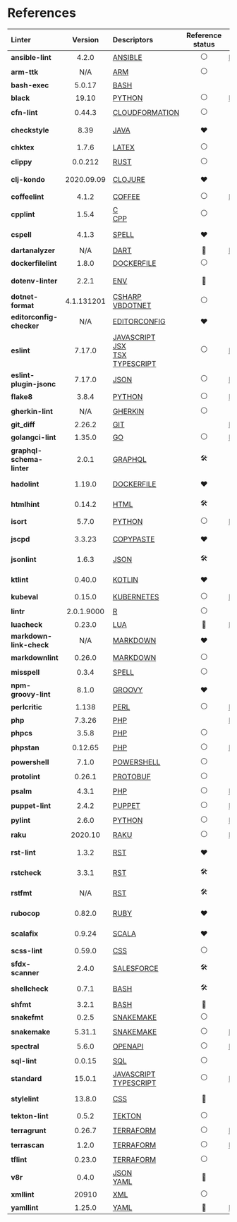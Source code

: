 <!-- This file has been automatically generated by build.py (generate_documentation_all_linters method) -->
<!-- markdownlint-disable -->

# References

| Linter | Version | Descriptors | Reference status | URL |
| :----  | :-----: | :---------  | :--------------: | :-: |
| **ansible-lint** | 4.2.0 | [ANSIBLE](descriptors/ansible_ansible_lint.md) | :white_circle: | [Repository](https://github.com/ansible/ansible-lint){target=_blank} |
| **arm-ttk** | N/A | [ARM](descriptors/arm_arm_ttk.md) | :white_circle: | [Web Site](https://github.com/Azure/arm-ttk){target=_blank} |
| **bash-exec** | 5.0.17 | [BASH](descriptors/bash_bash_exec.md) | <!-- --> | [Web Site](https://tiswww.case.edu/php/chet/bash/bashtop.html){target=_blank} |
| **black** | 19.10 | [PYTHON](descriptors/python_black.md) | :white_circle: | [Repository](https://github.com/psf/black){target=_blank} |
| **cfn-lint** | 0.44.3 | [CLOUDFORMATION](descriptors/cloudformation_cfn_lint.md) | :white_circle: | [Web Site](https://github.com/martysweet/cfn-lint){target=_blank} |
| **checkstyle** | 8.39 | [JAVA](descriptors/java_checkstyle.md) | :heart: | [Mega-Linter reference](https://checkstyle.sourceforge.io/index.html#Related_Tools_Active_Tools){target=_blank} |
| **chktex** | 1.7.6 | [LATEX](descriptors/latex_chktex.md) | :white_circle: | [Web Site](https://www.nongnu.org/chktex){target=_blank} |
| **clippy** | 0.0.212 | [RUST](descriptors/rust_clippy.md) | :white_circle: | [Web Site](https://github.com/rust-lang/rust-clippy){target=_blank} |
| **clj-kondo** | 2020.09.09 | [CLOJURE](descriptors/clojure_clj_kondo.md) | :heart: | [Mega-Linter reference](https://github.com/borkdude/clj-kondo/blob/master/doc/ci-integration.md#github){target=_blank} |
| **coffeelint** | 4.1.2 | [COFFEE](descriptors/coffee_coffeelint.md) | :white_circle: | [Repository](https://github.com/clutchski/coffeelint){target=_blank} |
| **cpplint** | 1.5.4 | [C](descriptors/c_cpplint.md)<br/> [CPP](descriptors/cpp_cpplint.md) | :white_circle: | [Web Site](https://github.com/cpplint/cpplint){target=_blank} |
| **cspell** | 4.1.3 | [SPELL](descriptors/spell_cspell.md) | :heart: | [Mega-Linter reference](https://github.com/streetsidesoftware/cspell/tree/master/packages/cspell#mega-linter){target=_blank} |
| **dartanalyzer** | N/A | [DART](descriptors/dart_dartanalyzer.md) | :no_entry_sign: | [Repository](https://github.com/dart-lang/sdk){target=_blank} |
| **dockerfilelint** | 1.8.0 | [DOCKERFILE](descriptors/dockerfile_dockerfilelint.md) | :white_circle: | [Web Site](https://github.com/replicatedhq/dockerfilelint){target=_blank} |
| **dotenv-linter** | 2.2.1 | [ENV](descriptors/env_dotenv_linter.md) | :love_letter: | [Pull Request](https://github.com/dotenv-linter/dotenv-linter.github.io/pull/24#ok){target=_blank} |
| **dotnet-format** | 4.1.131201 | [CSHARP](descriptors/csharp_dotnet_format.md)<br/> [VBDOTNET](descriptors/vbdotnet_dotnet_format.md) | :white_circle: | [Web Site](https://github.com/dotnet/format){target=_blank} |
| **editorconfig-checker** | N/A | [EDITORCONFIG](descriptors/editorconfig_editorconfig_checker.md) | :heart: | [Mega-Linter reference](https://github.com/editorconfig-checker/editorconfig-checker#mega-linter){target=_blank} |
| **eslint** | 7.17.0 | [JAVASCRIPT](descriptors/javascript_eslint.md)<br/> [JSX](descriptors/jsx_eslint.md)<br/> [TSX](descriptors/tsx_eslint.md)<br/> [TYPESCRIPT](descriptors/typescript_eslint.md) | :white_circle: | [Repository](https://github.com/eslint/eslint){target=_blank} |
| **eslint-plugin-jsonc** | 7.17.0 | [JSON](descriptors/json_eslint_plugin_jsonc.md) | :white_circle: | [Repository](https://github.com/ota-meshi/eslint-plugin-jsonc){target=_blank} |
| **flake8** | 3.8.4 | [PYTHON](descriptors/python_flake8.md) | :white_circle: | [Repository](https://github.com/PyCQA/flake8){target=_blank} |
| **gherkin-lint** | N/A | [GHERKIN](descriptors/gherkin_gherkin_lint.md) | :white_circle: | [Web Site](https://github.com/vsiakka/gherkin-lint){target=_blank} |
| **git_diff** | 2.26.2 | [GIT](descriptors/git_git_diff.md) | <!-- --> | [Repository](https://github.com/git/git){target=_blank} |
| **golangci-lint** | 1.35.0 | [GO](descriptors/go_golangci_lint.md) | :white_circle: | [Repository](https://github.com/golangci/golangci-lint){target=_blank} |
| **graphql-schema-linter** | 2.0.1 | [GRAPHQL](descriptors/graphql_graphql_schema_linter.md) | :hammer_and_wrench: | [Pull Request](https://github.com/cjoudrey/graphql-schema-linter/pull/272){target=_blank} |
| **hadolint** | 1.19.0 | [DOCKERFILE](descriptors/dockerfile_hadolint.md) | :heart: | [Mega-Linter reference](https://github.com/hadolint/hadolint/blob/master/docs/INTEGRATION.md#mega-linter){target=_blank} |
| **htmlhint** | 0.14.2 | [HTML](descriptors/html_htmlhint.md) | :hammer_and_wrench: | [Pull Request](https://github.com/htmlhint/HTMLHint/pull/579/files){target=_blank} |
| **isort** | 5.7.0 | [PYTHON](descriptors/python_isort.md) | :white_circle: | [Repository](https://github.com/PyCQA/isort){target=_blank} |
| **jscpd** | 3.3.23 | [COPYPASTE](descriptors/copypaste_jscpd.md) | :heart: | [Mega-Linter reference](https://github.com/kucherenko/jscpd#who-uses-jscpd){target=_blank} |
| **jsonlint** | 1.6.3 | [JSON](descriptors/json_jsonlint.md) | :hammer_and_wrench: | [Pull Request](https://github.com/zaach/jsonlint/pull/127){target=_blank} |
| **ktlint** | 0.40.0 | [KOTLIN](descriptors/kotlin_ktlint.md) | :heart: | [Mega-Linter reference](https://github.com/pinterest/ktlint#-with-continuous-integration){target=_blank} |
| **kubeval** | 0.15.0 | [KUBERNETES](descriptors/kubernetes_kubeval.md) | :white_circle: | [Repository](https://github.com/instrumenta/kubeval){target=_blank} |
| **lintr** | 2.0.1.9000 | [R](descriptors/r_lintr.md) | :white_circle: | [Web Site](https://github.com/jimhester/lintr){target=_blank} |
| **luacheck** | 0.23.0 | [LUA](descriptors/lua_luacheck.md) | :no_entry_sign: | [Repository](https://github.com/luarocks/luacheck){target=_blank} |
| **markdown-link-check** | N/A | [MARKDOWN](descriptors/markdown_markdown_link_check.md) | :heart: | [Mega-Linter reference](https://github.com/tcort/markdown-link-check#run-in-other-tools){target=_blank} |
| **markdownlint** | 0.26.0 | [MARKDOWN](descriptors/markdown_markdownlint.md) | :white_circle: | [Web Site](https://github.com/DavidAnson/markdownlint){target=_blank} |
| **misspell** | 0.3.4 | [SPELL](descriptors/spell_misspell.md) | :white_circle: | [Web Site](https://github.com/client9/misspell){target=_blank} |
| **npm-groovy-lint** | 8.1.0 | [GROOVY](descriptors/groovy_npm_groovy_lint.md) | :heart: | [Mega-Linter reference](https://nvuillam.github.io/npm-groovy-lint/#mega-linter){target=_blank} |
| **perlcritic** | 1.138 | [PERL](descriptors/perl_perlcritic.md) | :white_circle: | [Repository](https://github.com/Perl-Critic/Perl-Critic){target=_blank} |
| **php** | 7.3.26 | [PHP](descriptors/php_php.md) | <!-- --> | [Repository](https://github.com/php/php-src){target=_blank} |
| **phpcs** | 3.5.8 | [PHP](descriptors/php_phpcs.md) | :white_circle: | [Web Site](https://github.com/squizlabs/PHP_CodeSniffer){target=_blank} |
| **phpstan** | 0.12.65 | [PHP](descriptors/php_phpstan.md) | :white_circle: | [Repository](https://github.com/phpstan/phpstan){target=_blank} |
| **powershell** | 7.1.0 | [POWERSHELL](descriptors/powershell_powershell.md) | :white_circle: | [Web Site](https://github.com/PowerShell/PSScriptAnalyzer){target=_blank} |
| **protolint** | 0.26.1 | [PROTOBUF](descriptors/protobuf_protolint.md) | :white_circle: | [Web Site](https://github.com/yoheimuta/protolint){target=_blank} |
| **psalm** | 4.3.1 | [PHP](descriptors/php_psalm.md) | :white_circle: | [Repository](https://github.com/vimeo/psalm){target=_blank} |
| **puppet-lint** | 2.4.2 | [PUPPET](descriptors/puppet_puppet_lint.md) | :white_circle: | [Repository](https://github.com/rodjek/puppet-lint){target=_blank} |
| **pylint** | 2.6.0 | [PYTHON](descriptors/python_pylint.md) | :white_circle: | [Repository](https://github.com/PyCQA/pylint){target=_blank} |
| **raku** | 2020.10 | [RAKU](descriptors/raku_raku.md) | :white_circle: | [Repository](https://github.com/rakudo/rakudo){target=_blank} |
| **rst-lint** | 1.3.2 | [RST](descriptors/rst_rst_lint.md) | :heart: | [Mega-Linter reference](https://github.com/twolfson/restructuredtext-lint/wiki/Integration-in-other-tools#integration-in-other-tools){target=_blank} |
| **rstcheck** | 3.3.1 | [RST](descriptors/rst_rstcheck.md) | :hammer_and_wrench: | [Pull Request](https://github.com/myint/rstcheck/pull/73){target=_blank} |
| **rstfmt** | N/A | [RST](descriptors/rst_rstfmt.md) | :hammer_and_wrench: | [Pull Request](https://github.com/dzhu/rstfmt/pull/1){target=_blank} |
| **rubocop** | 0.82.0 | [RUBY](descriptors/ruby_rubocop.md) | :heart: | [Mega-Linter reference](https://docs.rubocop.org/rubocop/integration_with_other_tools.html#mega-linter-integration){target=_blank} |
| **scalafix** | 0.9.24 | [SCALA](descriptors/scala_scalafix.md) | :heart: | [Mega-Linter reference](https://scalacenter.github.io/scalafix/docs/users/installation.html#plugins-for-other-build-tools){target=_blank} |
| **scss-lint** | 0.59.0 | [CSS](descriptors/css_scss_lint.md) | :white_circle: | [Web Site](https://github.com/sds/scss-lint){target=_blank} |
| **sfdx-scanner** | 2.4.0 | [SALESFORCE](descriptors/salesforce_sfdx_scanner.md) | :hammer_and_wrench: | [Pull Request](https://github.com/forcedotcom/sfdx-scanner/pull/307){target=_blank} |
| **shellcheck** | 0.7.1 | [BASH](descriptors/bash_shellcheck.md) | :hammer_and_wrench: | [Pull Request](https://github.com/koalaman/shellcheck/pull/2076){target=_blank} |
| **shfmt** | 3.2.1 | [BASH](descriptors/bash_shfmt.md) | :no_entry_sign: | [Web Site](https://github.com/mvdan/sh){target=_blank} |
| **snakefmt** | 0.2.5 | [SNAKEMAKE](descriptors/snakemake_snakefmt.md) | :white_circle: | [Web Site](https://github.com/snakemake/snakefmt){target=_blank} |
| **snakemake** | 5.31.1 | [SNAKEMAKE](descriptors/snakemake_snakemake.md) | :white_circle: | [Repository](https://github.com/snakemake/snakemake){target=_blank} |
| **spectral** | 5.6.0 | [OPENAPI](descriptors/openapi_spectral.md) | :white_circle: | [Repository](https://github.com/stoplightio/spectral){target=_blank} |
| **sql-lint** | 0.0.15 | [SQL](descriptors/sql_sql_lint.md) | :white_circle: | [Web Site](https://github.com/joereynolds/sql-lint){target=_blank} |
| **standard** | 15.0.1 | [JAVASCRIPT](descriptors/javascript_standard.md)<br/> [TYPESCRIPT](descriptors/typescript_standard.md) | :white_circle: | [Repository](https://github.com/standard/standard){target=_blank} |
| **stylelint** | 13.8.0 | [CSS](descriptors/css_stylelint.md) | :love_letter: | [Pull Request](https://github.com/stylelint/stylelint/pull/5088#ok){target=_blank} |
| **tekton-lint** | 0.5.2 | [TEKTON](descriptors/tekton_tekton_lint.md) | :white_circle: | [Web Site](https://github.com/IBM/tekton-lint){target=_blank} |
| **terragrunt** | 0.26.7 | [TERRAFORM](descriptors/terraform_terragrunt.md) | :white_circle: | [Repository](https://github.com/gruntwork-io/terragrunt){target=_blank} |
| **terrascan** | 1.2.0 | [TERRAFORM](descriptors/terraform_terrascan.md) | :white_circle: | [Repository](https://github.com/accurics/terrascan){target=_blank} |
| **tflint** | 0.23.0 | [TERRAFORM](descriptors/terraform_tflint.md) | :white_circle: | [Web Site](https://github.com/terraform-linters/tflint){target=_blank} |
| **v8r** | 0.4.0 | [JSON](descriptors/json_v8r.md)<br/> [YAML](descriptors/yaml_v8r.md) | :no_entry_sign: | [Web Site](https://github.com/chris48s/v8r){target=_blank} |
| **xmllint** | 20910 | [XML](descriptors/xml_xmllint.md) | :white_circle: | [Web Site](http://xmlsoft.org/xmllint.html){target=_blank} |
| **yamllint** | 1.25.0 | [YAML](descriptors/yaml_yamllint.md) | :no_entry_sign: | [Repository](https://github.com/adrienverge/yamllint){target=_blank} |
